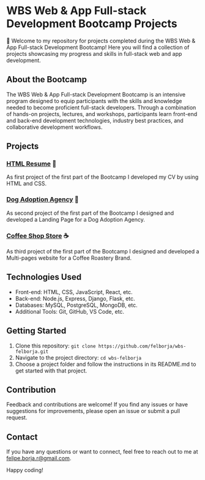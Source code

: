  # WBS Web & App Full-stack Development Bootcamp Projects

👋 Welcome to my repository for projects completed during the WBS Web & App Full-stack Development Bootcamp! Here you will find a collection of projects showcasing my progress and skills in full-stack web and app development.

## About the Bootcamp

The WBS Web & App Full-stack Development Bootcamp is an intensive program designed to equip participants with the skills and knowledge needed to become proficient full-stack developers. Through a combination of hands-on projects, lectures, and workshops, participants learn front-end and back-end development technologies, industry best practices, and collaborative development workflows.

## Projects

### [HTML Resume](project1/) 🔖

As first project of the first part of the Bootcamp I developed my CV by using HTML and CSS.

### [Dog Adoption Agency](project2/) 🐶

As second project of the first part of the Bootcamp I designed and developed a Landing Page for a Dog Adoption Agency.

### [Coffee Shop Store](project3/) ☕️

As third project of the first part of the Bootcamp I designed and developed a Multi-pages website for a Coffee Roastery Brand.


## Technologies Used

- Front-end: HTML, CSS, JavaScript, React, etc.
- Back-end: Node.js, Express, Django, Flask, etc.
- Databases: MySQL, PostgreSQL, MongoDB, etc.
- Additional Tools: Git, GitHub, VS Code, etc.

## Getting Started

1. Clone this repository: `git clone https://github.com/felborja/wbs-felborja.git`
2. Navigate to the project directory: `cd wbs-felborja`
3. Choose a project folder and follow the instructions in its README.md to get started with that project.

## Contribution

Feedback and contributions are welcome! If you find any issues or have suggestions for improvements, please open an issue or submit a pull request.

## Contact

If you have any questions or want to connect, feel free to reach out to me at [felipe.borja.r@gmail.com](mailto:felipe.borja.r@gmail.com).

Happy coding!

